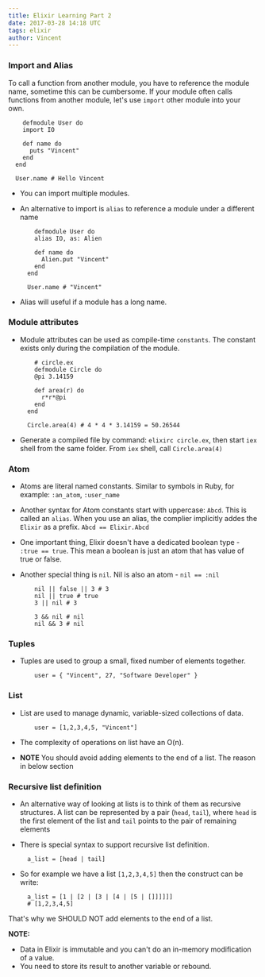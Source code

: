 ```yaml
---
title: Elixir Learning Part 2
date: 2017-03-28 14:18 UTC
tags: elixir
author: Vincent
---
```


### Import and Alias

To call a function from another module, you have to reference the module name, sometime this can be cumbersome. If your module often calls functions
from another module, let's use `import` other module into your own.


        defmodule User do
        import IO

        def name do
          puts "Vincent"
        end
      end

      User.name # Hello Vincent

- You can import multiple modules.

- An alternative to import is `alias` to reference a module under a different name


          defmodule User do
          alias IO, as: Alien

          def name do
            Alien.put "Vincent"
          end
        end

        User.name # "Vincent"

- Alias will useful if a module has a long name.

### Module attributes

- Module attributes can be used as compile-time `constants`. The constant exists only during the compilation of the module.

          # circle.ex
          defmodule Circle do
          @pi 3.14159

          def area(r) do
            r*r*@pi
          end
        end

        Circle.area(4) # 4 * 4 * 3.14159 = 50.26544

- Generate a compiled file by command: `elixirc circle.ex`, then start `iex` shell from the same folder. From `iex` shell, call `Circle.area(4)`


### Atom

- Atoms are literal named constants. Similar to symbols in Ruby, for example: `:an_atom`, `:user_name`

- Another syntax for Atom constants start with uppercase: `Abcd`. This is called an `alias`. When you use an alias, the complier implicitly addes the `Elixir` as a prefix. `Abcd == Elixir.Abcd`

- One important thing, Elixir doesn't have a dedicated boolean type - `:true == true`. This mean a boolean is just an atom that has value of true or false.

- Another special thing is `nil`. Nil is also an atom - `nil == :nil`

          nil || false || 3 # 3
          nil || true # true
          3 || nil # 3

          3 && nil # nil
          nil && 3 # nil

### Tuples

- Tuples are used to group a small, fixed number of elements together.

          user = { "Vincent", 27, "Software Developer" }

### List

- List are used to manage dynamic, variable-sized collections of data.

          user = [1,2,3,4,5, "Vincent"]

- The complexity of operations on list have an O(n).

- **NOTE** You should avoid adding elements to the end of a list. The reason in below section

### Recursive list definition

- An alternative way of looking at lists is to think of them as recursive structures. A list can be represented by a pair (`head`, `tail`), where `head`
is the first element of the list and `tail` points to the pair of remaining elements

- There is special syntax to support recursive list definition.

        a_list = [head | tail]

- So for example we have a list `[1,2,3,4,5]` then the construct can be write:

        a_list = [1 | [2 | [3 | [4 | [5 | []]]]]]
        # [1,2,3,4,5]

That's why we SHOULD NOT add elements to the end of a list.

**NOTE:**
- Data in Elixir is immutable and you can't do an in-memory modification of a value.
- You need to store its result to another variable or rebound.

